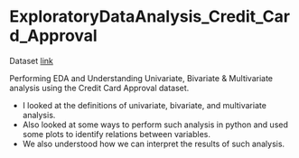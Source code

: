 # ExploratoryDataAnalysis_Credit_Card_Approval

Dataset [link](https://www.kaggle.com/datasets/samuelcortinhas/credit-card-approval-clean-data)

Performing EDA and Understanding Univariate, Bivariate &amp; Multivariate analysis using the Credit Card Approval dataset.

* I looked at the definitions of univariate, bivariate, and multivariate analysis.
* Also looked at some ways to perform such analysis in python and used some plots to identify relations between variables. 
* We also understood how we can interpret the results of such analysis.
